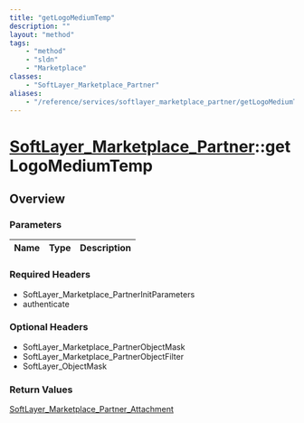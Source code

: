```yaml
---
title: "getLogoMediumTemp"
description: ""
layout: "method"
tags:
    - "method"
    - "sldn"
    - "Marketplace"
classes:
    - "SoftLayer_Marketplace_Partner"
aliases:
    - "/reference/services/softlayer_marketplace_partner/getLogoMediumTemp"
---
```

# [SoftLayer_Marketplace_Partner](/reference/services/SoftLayer_Marketplace_Partner)::getLogoMediumTemp




## Overview 


### Parameters 
|Name | Type | Description |
| --- | --- | --- |


### Required Headers
* SoftLayer_Marketplace_PartnerInitParameters
* authenticate

### Optional Headers
* SoftLayer_Marketplace_PartnerObjectMask
* SoftLayer_Marketplace_PartnerObjectFilter
* SoftLayer_ObjectMask

### Return Values
<a href='/reference/datatypes/SoftLayer_Marketplace_Partner_Attachment'>SoftLayer_Marketplace_Partner_Attachment </a>

